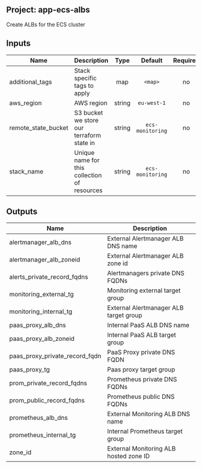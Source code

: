 ## Project: app-ecs-albs

Create ALBs for the ECS cluster



## Inputs

| Name | Description | Type | Default | Required |
|------|-------------|:----:|:-----:|:-----:|
| additional_tags | Stack specific tags to apply | map | `<map>` | no |
| aws_region | AWS region | string | `eu-west-1` | no |
| remote_state_bucket | S3 bucket we store our terraform state in | string | `ecs-monitoring` | no |
| stack_name | Unique name for this collection of resources | string | `ecs-monitoring` | no |

## Outputs

| Name | Description |
|------|-------------|
| alertmanager_alb_dns | External Alertmanager ALB DNS name |
| alertmanager_alb_zoneid | External Alertmanager ALB zone id |
| alerts_private_record_fqdns | Alertmanagers private DNS FQDNs |
| monitoring_external_tg | Monitoring external target group |
| monitoring_internal_tg | External Alertmanager ALB target group |
| paas_proxy_alb_dns | Internal PaaS ALB DNS name |
| paas_proxy_alb_zoneid | Internal PaaS ALB target group |
| paas_proxy_private_record_fqdn | PaaS Proxy private DNS FQDN |
| paas_proxy_tg | Paas proxy target group |
| prom_private_record_fqdns | Prometheus private DNS FQDNs |
| prom_public_record_fqdns | Prometheus public DNS FQDNs |
| prometheus_alb_dns | External Monitoring ALB DNS name |
| prometheus_internal_tg | Internal Prometheus target group |
| zone_id | External Monitoring ALB hosted zone ID |

